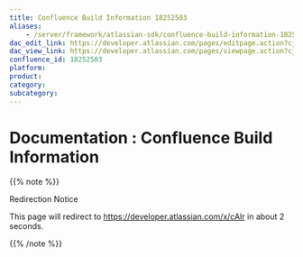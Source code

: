 ```yaml
---
title: Confluence Build Information 18252503
aliases:
    - /server/framework/atlassian-sdk/confluence-build-information-18252503.html
dac_edit_link: https://developer.atlassian.com/pages/editpage.action?cjm=wozere&pageId=18252503
dac_view_link: https://developer.atlassian.com/pages/viewpage.action?cjm=wozere&pageId=18252503
confluence_id: 18252503
platform:
product:
category:
subcategory:
---
```

# Documentation : Confluence Build Information

{{% note %}}

Redirection Notice

This page will redirect to <https://developer.atlassian.com/x/cAIr> in about 2 seconds.

{{% /note %}}


















































































































































































































































































































